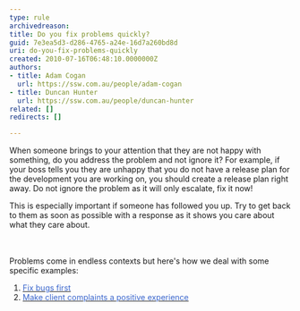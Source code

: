 ```yaml
---
type: rule
archivedreason: 
title: Do you fix problems quickly?
guid: 7e3ea5d3-d286-4765-a24e-16d7a260bd8d
uri: do-you-fix-problems-quickly
created: 2010-07-16T06:48:10.0000000Z
authors:
- title: Adam Cogan
  url: https://ssw.com.au/people/adam-cogan
- title: Duncan Hunter
  url: https://ssw.com.au/people/duncan-hunter
related: []
redirects: []

---
```



<p>When someone brings to your attention that they are not happy with something, do you address the problem and not ignore it? For example, if your boss tells you they are unhappy that you do not have a release plan for the development you are working on, you should create a release plan right away. Do not ignore the problem as it will only escalate, fix it now! </p>
<p>This is especially important if someone has followed you up. Try to get back to them as soon as possible with a response as it shows you care about what they care about.</p>
<br><excerpt class='endintro'></excerpt><br>
​<div style="display&#58;inline;">Problems come in endless contexts but here's how we deal with some specific examples&#58; <div><ol><li><a href="/management-do-you-fix-bugs-first"><font color="#3a66cc">Fix bugs first</font></a> </li>
<li><a href="http&#58;//www.ssw.com.au/ssw/Standards/Rules/RulesToBetterInboundCalls.aspx#MakeComplaintsPositive"><font color="#3a66cc">Make client complaints a positive experience</font></a> </li></ol>
</div></div>


